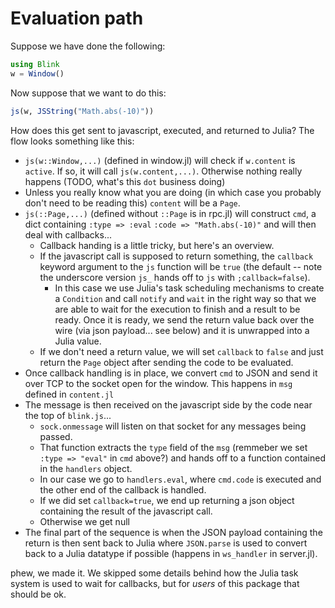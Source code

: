# Evaluation path

Suppose we have done the following:

```julia
using Blink
w = Window()
```

Now suppose that we want to do this:

```julia
js(w, JSString("Math.abs(-10)"))
```

How does this get sent to javascript, executed, and returned to Julia? The flow looks something like this:

- `js(w::Window,...)` (defined in window.jl) will check if `w.content` is `active`. If so, it will call `js(w.content,...)`. Otherwise nothing really happens (TODO, what's this `dot` business doing)
- Unless you really know what you are doing (in which case you probably don't need to be reading this) `content` will be a `Page`.
- `js(::Page,...)` (defined without `::Page` is in rpc.jl) will construct `cmd`, a dict containing `:type => :eval` `:code => "Math.abs(-10)"` and will then deal with callbacks...
    - Callback handing is a little tricky, but here's an overview.
    - If the javascript call is supposed to return something, the `callback` keyword argument to the `js` function will be `true` (the default -- note the underscore version `js_` hands off to `js` with `;callback=false`).
        - In this case we use Julia's task scheduling mechanisms to create a `Condition` and call `notify` and `wait` in the right way so that we are able to wait for the execution to finish and a result to be ready. Once it is ready, we send the return value back over the wire (via json payload... see below) and it is unwrapped into a Julia value.
    - If we don't need a return value, we will set `callback` to `false` and just return the `Page` object after sending the code to be evaluated.
- Once callback handling is in place, we convert `cmd` to JSON and send it over TCP to the socket open for the window. This happens in `msg` defined in `content.jl`
- The message is then received on the javascript side by the code near the top of `blink.js`...
    - `sock.onmessage` will listen on that socket for any messages being passed.
    - That function extracts the `type` field of the `msg` (remmeber we set `:type => "eval"` in `cmd` above?) and hands off to a function contained in the `handlers` object.
    - In our case we go to `handlers.eval`, where `cmd.code` is executed and the other end of the callback is handled.
    - If we did set `callback=true`, we end up returning a json object containing the result of the javascript call.
    - Otherwise we get null
- The final part of the sequence is when the JSON payload containing the return is then sent back to Julia where `JSON.parse` is used to convert back to a Julia datatype if possible (happens in `ws_handler` in server.jl).

phew, we made it. We skipped some details behind how the Julia task system is used to wait for callbacks, but for _users_ of this package that should be ok.
